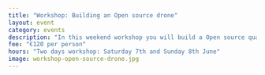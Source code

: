 ```yaml
---
title: "Workshop: Building an Open source drone"
layout: event
category: events
description: "In this weekend workshop you will build a Open source quadcopter and learn about do-it-yourself drones. Some previous experience in electronics and DIY projects is required. Capacity for 7 people"
fee: "€120 per person"
hours: "Two days workshop: Saturday 7th and Sunday 8th June"
image: workshop-open-source-drone.jpg
---
```

